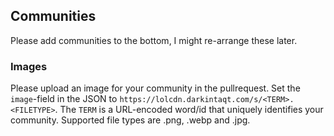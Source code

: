 ## Communities

Please add communities to the bottom, I might re-arrange these later.

### Images

Please upload an image for your community in the pullrequest. Set the `image`-field in the JSON to `https://lolcdn.darkintaqt.com/s/<TERM>.<FILETYPE>`. The `TERM` is a URL-encoded word/id that uniquely identifies your community. Supported file types are .png, .webp and .jpg.
